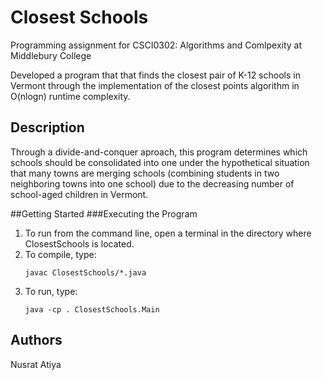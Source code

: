 # Closest Schools

Programming assignment for CSCI0302: Algorithms and Comlpexity at Middlebury College

Developed a program that that finds the closest pair of K-12 schools in Vermont through the implementation of the closest points algorithm in O(nlogn) runtime complexity. 

## Description
Through a divide-and-conquer aproach, this program determines which schools should be consolidated into one under the hypothetical situation that many towns are merging schools (combining students in two neighboring towns into one school) due to the decreasing number of school-aged children in Vermont. 

##Getting Started
###Executing the Program
1. To run from the command line, open a terminal in the directory where ClosestSchools is located.
2. To compile, type: 
    ```
    javac ClosestSchools/*.java 
    ```
3. To run, type:
    ```
    java -cp . ClosestSchools.Main 
    ```

## Authors
Nusrat Atiya
